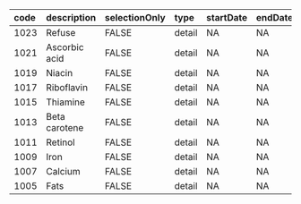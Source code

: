 |code |description   |selectionOnly |type   |startDate |endDate |
|:----|:-------------|:-------------|:------|:---------|:-------|
|1023 |Refuse        |FALSE         |detail |NA        |NA      |
|1021 |Ascorbic acid |FALSE         |detail |NA        |NA      |
|1019 |Niacin        |FALSE         |detail |NA        |NA      |
|1017 |Riboflavin    |FALSE         |detail |NA        |NA      |
|1015 |Thiamine      |FALSE         |detail |NA        |NA      |
|1013 |Beta carotene |FALSE         |detail |NA        |NA      |
|1011 |Retinol       |FALSE         |detail |NA        |NA      |
|1009 |Iron          |FALSE         |detail |NA        |NA      |
|1007 |Calcium       |FALSE         |detail |NA        |NA      |
|1005 |Fats          |FALSE         |detail |NA        |NA      |
